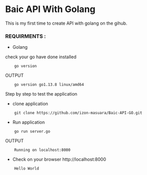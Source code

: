 # Baic API With Golang

This is my first time to create API with golang on the gihub.

### REQUIRMENTS : 

+ Golang

check your go have done installed 
```
    go version
```
OUTPUT
```
    go version go1.13.8 linux/amd64
```

Step by step to test the application

+ clone application 
```
    git clone https://github.com/izon-masuara/Baic-API-GO.git
```
+ Run application
```
    go run server.go
```
OUTPUT
```
    Running on localhost:8000
```
+ Check on your browser http://localhost:8000
```
    Hello World
```

